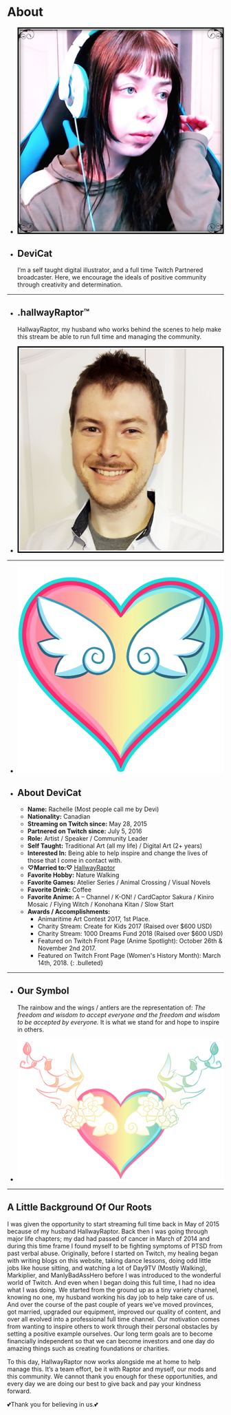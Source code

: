 # About

* ![](img/aboutdevicat.png)
* ## DeviCat

  I’m a self taught digital illustrator, and a full
  time Twitch Partnered broadcaster. Here, we encourage the ideals of positive
  community through creativity and determination.

---

* ## .hallwayRaptor™

  HallwayRaptor, my husband who works behind the scenes to help make this
  stream be able to run full time and managing the community.

* ![](img/aboutraptor.png)

---

* ![](img/devicatheartemote.png)

* ## About DeviCat
  * **Name:** Rachelle (Most people call me by Devi)
  * **Nationality:** Canadian
  * **Streaming on Twitch since:** May 28, 2015
  * **Partnered on Twitch since:** July 5, 2016
  * **Role:** Artist / Speaker / Community Leader
  * **Self Taught:** Traditional Art (all my life) / Digital Art (2+ years)
  * **Interested In:** Being able to help inspire and change the lives of those that I come in contact with.
  * **♡Married to:♡** [HallwayRaptor](https://www.twitter.com/HallwayRaptor)
  * **Favorite Hobby:** Nature Walking
  * **Favorite Games:** Atelier Series / Animal Crossing / Visual Novels
  * **Favorite Drink:** Coffee
  * **Favorite Anime:** A – Channel / K-ON! / CardCaptor Sakura / Kiniro Mosaic / Flying Witch / Konohana Kitan / Slow Start
  * **Awards / Accomplishments:**
    - Animaritime Art Contest 2017, 1st Place.
    - Charity Stream: Create for Kids 2017 (Raised over $600 USD)
    - Charity Stream: 1000 Dreams Fund 2018 (Raised over $600 USD)
    - Featured on Twitch Front Page (Anime Spotlight): October 26th & November 2nd 2017.
    - Featured on Twitch Front Page (Women's History Month): March 14th, 2018.
    {: .bulleted}

---

* ## Our Symbol

  The rainbow and the wings / antlers are the representation of: *The freedom
  and wisdom to accept everyone and the freedom and wisdom to be accepted by
  everyone.* It is what we stand for and hope to inspire in others.

* ![](img/devicatloveemote.png)

---

## A Little Background Of Our Roots

I was given the opportunity to start streaming full time back in May of 2015
because of my husband HallwayRaptor. Back then I was going through major life
chapters; my dad had passed of cancer in March of 2014 and during this time
frame I found myself to be fighting symptoms of PTSD from past verbal abuse.
Originally, before I started on Twitch, my healing began with writing blogs on
this website, taking dance lessons, doing odd little jobs like house sitting,
and watching a lot of Day9TV (Mostly Walking), Markiplier, and ManlyBadAssHero
before I was introduced to the wonderful world of Twitch. And even when I began
doing this full time, I had no idea what I was doing. We started from the ground
up as a tiny variety channel, knowing no one, my husband working his day job to
help take care of us. And over the course of the past couple of years we’ve
moved provinces, got married, upgraded our equipment, improved our quality of
content, and over all evolved into a professional full time channel. Our
motivation comes from wanting to inspire others to work through their personal
obstacles by setting a positive example ourselves. Our long term goals are to
become financially independent so that we can become investors and one day do
amazing things such as creating foundations or charities.

To this day, HallwayRaptor now works alongside me at home to help manage this.
It’s a team effort, be it with Raptor and myself, our mods and this community.
We cannot thank you enough for these opportunities, and every day we are doing
our best to give back and pay your kindness forward.

💕Thank you for believing in us.💕
